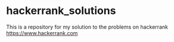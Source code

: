 # hackerrank_solutions
This is a repository for my solution to the  problems on hackerrank https://www.hackerrank.com
